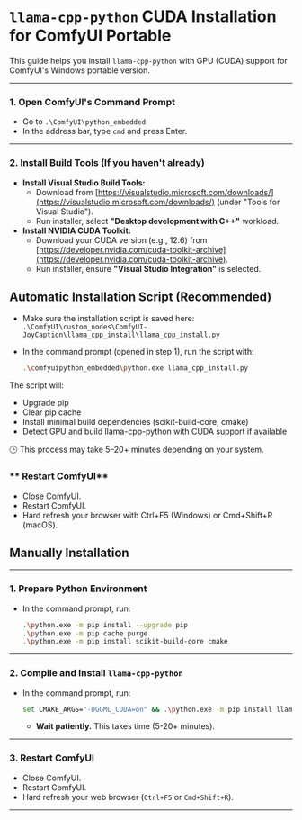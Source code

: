 # `llama-cpp-python` CUDA Installation for ComfyUI Portable

This guide helps you install `llama-cpp-python` with GPU (CUDA) support for ComfyUI's Windows portable version.

---

### **1. Open ComfyUI's Command Prompt**

* Go to `.\ComfyUI\python_embedded`
* In the address bar, type `cmd` and press Enter.

---

### **2. Install Build Tools (If you haven't already)**

* **Install Visual Studio Build Tools:**
    * Download from [https://visualstudio.microsoft.com/downloads/](https://visualstudio.microsoft.com/downloads/) (under "Tools for Visual Studio").
    * Run installer, select **"Desktop development with C++"** workload.
* **Install NVIDIA CUDA Toolkit:**
    * Download your CUDA version (e.g., 12.6) from [https://developer.nvidia.com/cuda-toolkit-archive](https://developer.nvidia.com/cuda-toolkit-archive).
    * Run installer, ensure **"Visual Studio Integration"** is selected.

## **Automatic Installation Script (Recommended)**

* Make sure the installation script is saved here:  
  `.\ComfyUI\custom_nodes\ComfyUI-JoyCaption\llama_cpp_install\llama_cpp_install.py`

* In the command prompt (opened in step 1), run the script with:

  ```bash
  .\comfyuipython_embedded\python.exe llama_cpp_install.py
  ```

The script will:

* Upgrade pip
* Clear pip cache
* Install minimal build dependencies (scikit-build-core, cmake)
* Detect GPU and build llama-cpp-python with CUDA support if available

🕒 This process may take 5–20+ minutes depending on your system.

### ** Restart ComfyUI**

* Close ComfyUI.
* Restart ComfyUI.
* Hard refresh your browser with Ctrl+F5 (Windows) or Cmd+Shift+R (macOS).




## **Manually Installation**
---

### **1. Prepare Python Environment**

* In the command prompt, run:
    ```bash
    .\python.exe -m pip install --upgrade pip
    .\python.exe -m pip cache purge
    .\python.exe -m pip install scikit-build-core cmake
    ```

---

### **2. Compile and Install `llama-cpp-python`**

* In the command prompt, run:
    ```bash
    set CMAKE_ARGS="-DGGML_CUDA=on" && .\python.exe -m pip install llama-cpp-python --no-cache-dir && set CMAKE_ARGS=
    ```
    * **Wait patiently.** This takes time (5-20+ minutes).

---

### **3. Restart ComfyUI**

* Close ComfyUI.
* Restart ComfyUI.
* Hard refresh your web browser (`Ctrl+F5` or `Cmd+Shift+R`).

---




